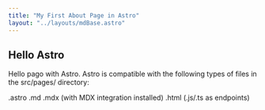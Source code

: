 ```yaml
---
title: "My First About Page in Astro"
layout: "../layouts/mdBase.astro"
---
```


## Hello Astro

Hello pago with Astro.
Astro is compatible with the following types of files in the src/pages/ directory:

.astro
.md
.mdx (with MDX integration installed)
.html (.js/.ts as endpoints)